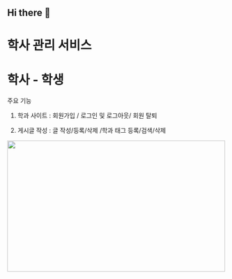 ## Hi there 👋
# 학사 관리 서비스 
#  학사 - 학생
주요 기능 


1) 학과 사이트 : 회원가입 / 로그인 및 로그아웃/ 회원 탈퇴

2) 게시글 작성 : 글 작성/등록/삭제 /학과 태그 등록/검색/삭제




<img src="https://github.com/user-attachments/assets/35fb6305-48dc-41bb-8596-47b517c98957" width="500" height="300"/>



<!--
**Jak-Sho/Jak-Sho** is a ✨ _special_ ✨ repository because its `README.md` (this file) appears on your GitHub profile.

Here are some ideas to get you started:

- 🔭 I’m currently working on ...
- 🌱 I’m currently learning ...
- 👯 I’m looking to collaborate on ...
- 🤔 I’m looking for help with ...
- 💬 Ask me about ...
- 📫 How to reach me: ...
- 😄 Pronouns: ...
- ⚡ Fun fact: ...
-->
